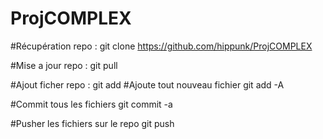 # ProjCOMPLEX

#Récupération repo :
git clone https://github.com/hippunk/ProjCOMPLEX

#Mise a jour repo :
git pull

#Ajout ficher repo :
git add <nom fichier>
#Ajoute tout nouveau fichier
git add -A

#Commit tous les fichiers
git commit -a

#Pusher les fichiers sur le repo
git push
